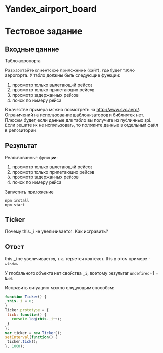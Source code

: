 # Yandex_airport_board

# Тестовое задание

## Входные данние

Табло аэропорта

Разработайте клиентское приложение (сайт), где будет табло аэропорта. У табло должны быть следующие функции:
1. просмотр только вылетающий рейсов
2. просмотр только прилетающих рейсов
3. просмотр задержанных рейсов
4. поиск по номеру рейса

В качестве примера можно посмотреть на http://www.svo.aero/. Ограничений на использование шаблонизаторов и библиотек нет. Плюсом будет, если данные для табло вы получите из публичных api. Если решите их не использовать, то положите данные в отдельный файл в репозитории.

## Результат

Реализованные функции:
1. просмотр только вылетающий рейсов
2. просмотр только прилетающих рейсов
3. просмотр задержанных рейсов
4. поиск по номеру рейса

Запустить приложение:

```
npm install
npm start
```
## Ticker

Почему this.\_i не увеличивается. Как исправить?

## Ответ

this.\_i не увеличивается, т.к. теряется контекст. this в этом примере - `window`.

У глобального объекта нет свойства `_i`, поэтому результат `undefined`+1 = `NaN`.

Исправить ситуацию можно следующим способом:

```javascript
function Ticker() {
 this._i = 0;
}
Ticker.prototype = {
 tick: function() {
   console.log(this._i++);
 }
};
var ticker = new Ticker();
setInterval(function() {
 ticker.tick();
}, 1000);
```
